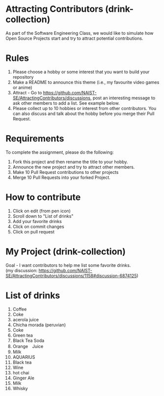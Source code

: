 # Attracting Contributors (drink-collection)
As part of the Software Engineering Class, we would like to simulate how Open Source Projects start and try to attract potential contributions.

# Rules
1. Please choose a hobby or some interest that you want to build your repository
2. Make a README to announce this theme (i.e., my favourite video games or anime)
3. Attract - Go to https://github.com/NAIST-SE/AttractingContributors/discussions, post an interesting message to ask other members to add a list. See example below.
4. Please collect up to 10 hobbies or interest from other contributors. You can also discuss and talk about the hobby before you merge their Pull Request.

# Requirements
To complete the assignment, please do the following:
1. Fork this project and then rename the title to your hobby. 
2. Announce the new project and try to attract other members.
3. Make 10 Pull Request contributions to other projects
4. Merge 10 Pull Requests into your forked Project.

# How to contribute
1. Click on edit (from pen icon)
2. Scroll down to "List of drinks"
3. Add your favorite drinks
4. Click on commit changes
5. Click on pull request 

# My Project (drink-collection)
Goal - I want contributors to help me list some favorite drinks.</br>
(my discussion: https://github.com/NAIST-SE/AttractingContributors/discussions/1158#discussion-6874125)

# List of drinks
1. Coffee
2. Coke
3. acerola juice
4. Chicha morada (peruvian)
5. Coke
6. Green tea
7. Black Tea Soda
8. Orange　Juice
9. Milk
10. AQUARIUS
11. Black tea
12. Wine
13. hot chai
14. Ginger Ale
15. Milk
16. Whisky
